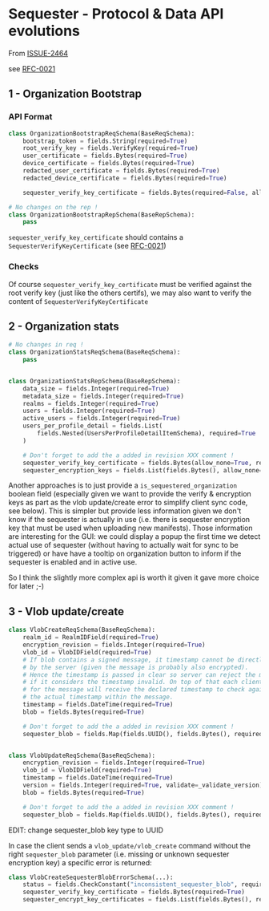 <!-- Parsec Cloud (https://parsec.cloud) Copyright (c) BUSL-1.1 2016-present Scille SAS -->

# Sequester - Protocol & Data API evolutions

From [ISSUE-2464](https://github.com/Scille/parsec-cloud/issues/2464)

see [RFC-0021](0021-sequester-encryption-signing-key-formats.md)

## 1 - Organization Bootstrap

### API Format

```python
class OrganizationBootstrapReqSchema(BaseReqSchema):
    bootstrap_token = fields.String(required=True)
    root_verify_key = fields.VerifyKey(required=True)
    user_certificate = fields.Bytes(required=True)
    device_certificate = fields.Bytes(required=True)
    redacted_user_certificate = fields.Bytes(required=True)
    redacted_device_certificate = fields.Bytes(required=True)

    sequester_verify_key_certificate = fields.Bytes(required=False, allow_none=True)  # Don't forget to add the a added in revision XXX comment !

# No changes on the rep !
class OrganizationBootstrapRepSchema(BaseRepSchema):
    pass
```

`sequester_verify_key_certificate` should contains a `SequesterVerifyKeyCertificate` (see [RFC-0021](0021-sequester-encryption-signing-key-formats.md))

### Checks

Of course `sequester_verify_key_certificate` must be verified against the root verify key (just like the others certifs), we may also want to verify the content of `SequesterVerifyKeyCertificate`

## 2 - Organization stats

```python
# No changes in req !
class OrganizationStatsReqSchema(BaseReqSchema):
    pass


class OrganizationStatsRepSchema(BaseRepSchema):
    data_size = fields.Integer(required=True)
    metadata_size = fields.Integer(required=True)
    realms = fields.Integer(required=True)
    users = fields.Integer(required=True)
    active_users = fields.Integer(required=True)
    users_per_profile_detail = fields.List(
        fields.Nested(UsersPerProfileDetailItemSchema), required=True
    )

    # Don't forget to add the a added in revision XXX comment !
    sequester_verify_key_certificate = fields.Bytes(allow_none=True, required=False)
    sequester_encryption_keys = fields.List(fields.Bytes(), allow_none=True, required=False)
```

Another approaches is to just provide a `is_sequestered_organization` boolean field (especially given we want to provide the verify & encryption keys as part as the vlob update/create error to simplify client sync code, see below).
This is simpler but provide less information given we don't know if the sequester is actually in use (i.e. there is sequester encryption key that must be used when uploading new manifests). Those information are interesting for the GUI: we could display a popup the first time we detect actual use of sequester (without having to actually wait for sync to be triggered) or have have a tooltip on organization button to inform if the sequester is enabled and in active use.

So I think the slightly more complex api is worth it given it gave more choice for later ;-)

## 3 - Vlob update/create

```python
class VlobCreateReqSchema(BaseReqSchema):
    realm_id = RealmIDField(required=True)
    encryption_revision = fields.Integer(required=True)
    vlob_id = VlobIDField(required=True)
    # If blob contains a signed message, it timestamp cannot be directly enforced
    # by the server (given the message is probably also encrypted).
    # Hence the timestamp is passed in clear so server can reject the message
    # if it considers the timestamp invalid. On top of that each client asking
    # for the message will receive the declared timestamp to check against
    # the actual timestamp within the message.
    timestamp = fields.DateTime(required=True)
    blob = fields.Bytes(required=True)

    # Don't forget to add the a added in revision XXX comment !
    sequester_blob = fields.Map(fields.UUID(), fields.Bytes(), required=False, allow_none=True)


class VlobUpdateReqSchema(BaseReqSchema):
    encryption_revision = fields.Integer(required=True)
    vlob_id = VlobIDField(required=True)
    timestamp = fields.DateTime(required=True)
    version = fields.Integer(required=True, validate=_validate_version)
    blob = fields.Bytes(required=True)

    # Don't forget to add the a added in revision XXX comment !
    sequester_blob = fields.Map(fields.UUID(), fields.Bytes(), required=False, allow_none=True)
```

EDIT: change sequester_blob key type to UUID

In case the client sends a `vlob_update/vlob_create` command without the right `sequester_blob` parameter (i.e. missing or unknown sequester encryption key) a specific error is returned:

```python
class VlobCreateSequesterBlobErrorSchema(...):
    status = fields.CheckConstant("inconsistent_sequester_blob", required=True)
    sequester_verify_key_certificate = fields.Bytes(required=True)
    sequester_encrypt_key_certificates = fields.List(fields.Bytes(), required=True)
```
